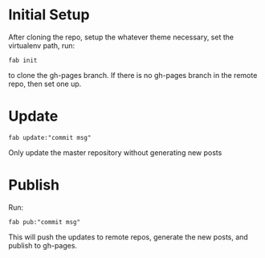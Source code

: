 # Initial Setup
After cloning the repo, setup the whatever theme necessary, set the virtualenv
path, run:

    fab init

to clone the gh-pages branch. If there is no gh-pages branch in the remote repo, then
set one up.

# Update
    fab update:"commit msg"

Only update the master repository without generating new posts

# Publish
Run:

    fab pub:"commit msg"

This will push the updates to remote repos, generate the new posts,
and publish to gh-pages.

